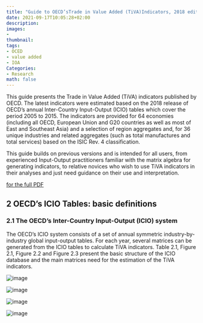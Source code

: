 ```yaml
---
title: "Guide to OECD’sTrade in Value Added (TiVA)Indicators, 2018 edition"
date: 2021-09-17T10:05:28+02:00
description:
images:
-
thumbnail:
tags:
- OCED
- value added
- IOA
Categories:
- Research
math: false
---
```

This guide presents the Trade in Value Added (TiVA) indicators published by OECD. The latest indicators were estimated based on the 2018 release of OECD’s annual Inter-Country Input-Output (ICIO) tables which cover the period 2005 to 2015. The indicators are provided for 64 economies (including all OECD, European Union and G20 countries as well as most of East and Southeast Asia) and a selection of region aggregates and, for 36 unique industries and related aggregates (such as total manufactures and total services) based on the ISIC Rev. 4 classification.

This guide builds on previous versions and is intended for all users, from experienced Input-Output practitioners familiar with the matrix algebra for generating indicators, to relative novices who wish to use TiVA indicators in their analyses and just need guidance on their use and interpretation.

[for the full PDF](https://leidenuniv1-my.sharepoint.com/%3Ab%3A/r/personal/lik6_vuw_leidenuniv_nl/Documents/4.%20Leiden%20Univ/2021-WN%20EIOA%20course%20by%20Ranran/TiVA2018_Indicators_Guide.pdf?csf=1&web=1&e=82ctG4)
## 2 OECD’s ICIO Tables: basic definitions
### 2.1 The OECD’s Inter-Country Input-Output (ICIO) system

The OECD’s ICIO system consists of a set of annual symmetric industry-by-industry global input-output tables. For each year, several matrices can be generated from the ICIO tables to calculate TiVA indicators. Table 2.1, Figure 2.1, Figure 2.2 and Figure 2.3 present the basic structure of the ICIO database and the main matrices need for the estimation of the TiVA indicators.

![image](https://user-images.githubusercontent.com/65668613/133761653-a40f4641-155e-467b-9801-19cedf972841.png)

![image](https://user-images.githubusercontent.com/65668613/133768528-3616facc-6384-4f00-b13e-e2da32c4e672.png)

![image](https://user-images.githubusercontent.com/65668613/133768639-aafdc402-f391-4125-9640-1f4d3911be12.png)

![image](https://user-images.githubusercontent.com/65668613/133921483-366aedd3-0505-482d-b44a-8f51b51b048b.png)
